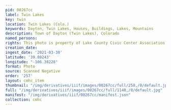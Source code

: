 ```yaml
---
pid: 00267cc
label: Twin Lakes
key: twin
location: Twin Lakes (Colo.)
keywords: Dayton, Twin Lakes, Houses, Buildings, Lakes, Mountains
description: Town of Dayton (Twin Lakes), Colorado
named_persons: 
rights: This photo is property of Lake County Civic Center Association.
creation_date: 
ingest_date: '2021-03-30'
latitude: '39.08243'
longitude: "-106.38228"
format: Photo
source: Scanned Negative
order: '257'
layout: cmhc_item
thumbnail: "/img/derivatives/iiif/images/00267cc/full/250,/0/default.jpg"
full: "/img/derivatives/iiif/images/00267cc/full/1140,/0/default.jpg"
manifest: "/img/derivatives/iiif/00267cc/manifest.json"
collection: cmhc
---
```


